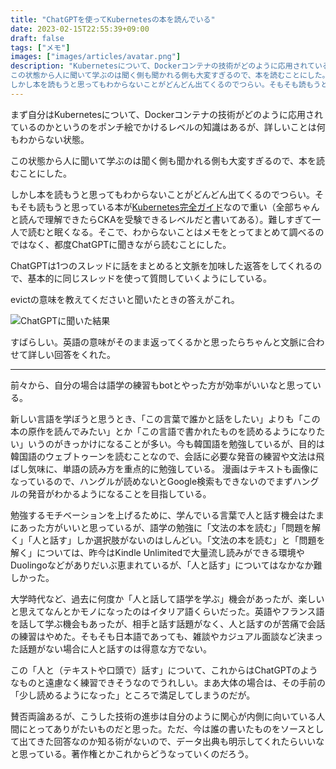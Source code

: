 ```yaml
---
title: "ChatGPTを使ってKubernetesの本を読んでいる"
date: 2023-02-15T22:55:39+09:00
draft: false
tags: ["メモ"]
images: ["images/articles/avatar.png"]
description: "Kubernetesについて、Dockerコンテナの技術がどのように応用されているのかというのをポンチ絵でかけるレベルの知識はあるが、詳しいことは何もわからない状態。
この状態から人に聞いて学ぶのは聞く側も聞かれる側も大変すぎるので、本を読むことにした。
しかし本を読もうと思ってもわからないことがどんどん出てくるのでつらい。そもそも読もうと思っている本がKubernetes完全ガイドなので重い（全部ちゃんと読んで理解できたらCKAを受験できるレベルだと書いてある）。難しすぎて一人で読むと眠くなる。そこで、わからないことはメモをとってまとめて調べるのではなく、都度ChatGPTに聞きながら読むことにした。"
---
```


まず自分はKubernetesについて、Dockerコンテナの技術がどのように応用されているのかというのをポンチ絵でかけるレベルの知識はあるが、詳しいことは何もわからない状態。

この状態から人に聞いて学ぶのは聞く側も聞かれる側も大変すぎるので、本を読むことにした。

しかし本を読もうと思ってもわからないことがどんどん出てくるのでつらい。そもそも読もうと思っている本が[Kubernetes完全ガイド]([https://bookmeter.com/books/16343102](https://bookmeter.com/books/16343102))なので重い（全部ちゃんと読んで理解できたらCKAを受験できるレベルだと書いてある）。難しすぎて一人で読むと眠くなる。そこで、わからないことはメモをとってまとめて調べるのではなく、都度ChatGPTに聞きながら読むことにした。

ChatGPTは1つのスレッドに話をまとめると文脈を加味した返答をしてくれるので、基本的に同じスレッドを使って質問していくようにしている。

evictの意味を教えてくださいと聞いたときの答えがこれ。

![ChatGPTに聞いた結果](/images/articles/chatgpt.png)

すばらしい。英語の意味がそのまま返ってくるかと思ったらちゃんと文脈に合わせて詳しい回答をくれた。

***

前々から、自分の場合は語学の練習もbotとやった方が効率がいいなと思っている。

新しい言語を学ぼうと思うとき、「この言葉で誰かと話をしたい」よりも「この本の原作を読んでみたい」とか「この言語で書かれたものを読めるようになりたい」いうのがきっかけになることが多い。今も韓国語を勉強しているが、目的は韓国語のウェブトゥーンを読むことなので、会話に必要な発音の練習や文法は飛ばし気味に、単語の読み方を重点的に勉強している。
漫画はテキストも画像になっているので、ハングルが読めないとGoogle検索もできないのでまずハングルの発音がわかるようになることを目指している。

勉強するモチベーションを上げるために、学んでいる言葉で人と話す機会はたまにあった方がいいと思っているが、語学の勉強に「文法の本を読む」「問題を解く」「人と話す」しか選択肢がないのはしんどい。「文法の本を読む」と「問題を解く」については、昨今はKindle Unlimitedで大量流し読みができる環境やDuolingoなどがありだいぶ恵まれているが、「人と話す」についてはなかなか難しかった。

大学時代など、過去に何度か「人と話して語学を学ぶ」機会があったが、楽しいと思えてなんとかモノになったのはイタリア語くらいだった。英語やフランス語を話して学ぶ機会もあったが、相手と話す話題がなく、人と話すのが苦痛で会話の練習はやめた。そもそも日本語であっても、雑談やカジュアル面談など決まった話題がない場合に人と話すのは得意な方でない。

この「人と（テキストや口頭で）話す」について、これからはChatGPTのようなものと遠慮なく練習できそうなのでうれしい。まあ大体の場合は、その手前の「少し読めるようになった」ところで満足してしまうのだが。

賛否両論あるが、こうした技術の進歩は自分のように関心が内側に向いている人間にとってありがたいものだと思った。ただ、今は誰の書いたものをソースとして出てきた回答なのか知る術がないので、データ出典も明示してくれたらいいなと思っている。著作権とかこれからどうなっていくのだろう。
